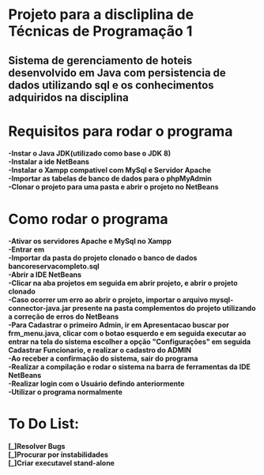 <h1> Projeto para a discliplina de Técnicas de Programação 1</h1>

<h2> Sistema de gerenciamento de hoteis desenvolvido em Java
    com persistencia de dados utilizando sql e os conhecimentos
    adquiridos na disciplina</h2>
    
<h1> Requisitos para rodar o programa</h1>
    
<h4>
    -Instar o Java JDK(utilizado como base o JDK 8)</br>
    -Instalar a ide NetBeans</br>
    -Instalar o Xampp compativel com MySql e Servidor Apache</br>
    -Importar as tabelas de banco de dados para o phpMyAdmin</br>
    -Clonar o projeto para uma pasta e abrir o projeto no NetBeans
    </h4>
    
<h1> Como rodar o programa

<h4>
    -Ativar os servidores Apache e MySql no Xampp</br>
    -Entrar em <http://localhost/phpmyadmin></br>
    -Importar da pasta do projeto clonado o banco de dados bancoreservacompleto.sql</br>
    -Abrir a IDE NetBeans</br>
    -Clicar na aba projetos em seguida em abrir projeto, e abrir o projeto clonado</br>
    -Caso ocorrer um erro ao abrir o projeto, importar o arquivo mysql-connector-java.jar presente na pasta complementos do projeto utilizando a correção de erros do NetBeans</br>
    -Para Cadastrar o primeiro Admin, ir em Apresentacao buscar por frm_menu.java, clicar com o botao esquerdo e em seguida executar
    ao entrar na tela do sistema escolher a opção "Configurações" em seguida Cadastrar Funcionario, e realizar o cadastro do ADMIN</br>
    -Ao receber a confirmação do sistema, sair do programa </br>
    -Realizar a compilação e rodar o sistema na barra de ferramentas da IDE NetBeans</br>
    -Realizar login com o Usuário defindo anteriormente</br>
    -Utilizar o programa normalmente</br>
    
<h1> To Do List:
<h4>
    [_]Resolver Bugs</br>
    [_]Procurar por instabilidades</br>
    [_]Criar executavel stand-alone</br>

